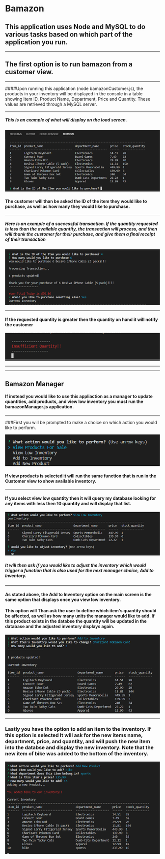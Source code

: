 # Bamazon

## This application uses Node and MySQL to do various tasks based on which part of the application you run.

------------

## The first option is to run bamazon from a customer view.

--------
####Upon running this application (node bamazonCustomer.js), the products in your inventory will be displayed in the console in a table showing Item ID, Product Name, Department, Price and Quantity. These values are retrieved through a MySQL server.


-----------
##### This is an example of what will display on the load screen. 

![Load Screen](assets\customer1.jpg)


#### The customer will than be asked the ID of the item they would like to purchase, as well as how many they would like to purchase.

----

##### Here is an example of a successful transaction. If the quantity requested is less than the available quantity, the transaction will process, and then will thank the customer for their purchase, and give them a final receipt of their transaction

![Successfull Transaction](assets\customer2.jpg)

-----

#### If the requested quantity is greater then the quantity on hand it will notify the customer

![insufficient Quantity](assets\customer3.jpg)

------

-----

## Bamazon Manager

#### If instead you would like to use this appliaction as a manager to update quantities, add products, and view low inventory you must run the bamazonManager.js application.

------

###First you will be prompted to make a choice on which action you would like to perform.

![Manager Choice](assets\manager1.jpg)

#### If view products is selected it will run the same function that is run in the Customer view to show available inventory.


----

#### If you select view low quantity then it will query my database looking for any items with less then 10 quantity and will display that list.

![Low Inventory](assets\manager2.jpg)

##### It will then ask if you would like to adjust the inventory which would trigger a function that is also used for the next manager choice, Add to Inventory.

------

#### As stated above, the Add to Inventory option on the main screen is the same option that displays once you view low inventory.

#### This option will Than ask the user to define which item's quantity should be affected, as well as how many units the manager would like to add. If this product exists in the databse the quantity will be updated in the database and the adjusted inventory displays again.

![Add Inventory](assets\manager3.jpg)

---

### Lastly you have the option to add an item to the inventory. If this option is selected It will ask for the new items name, department, price, and quantity, and will push the new item into the databse and display the new inventory. Note that the new item of bike was added to the bottom of the inventory.

![Add Item](assets\manager4.jpg)




